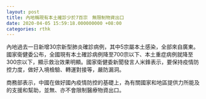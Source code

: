 ```yaml
---
layout: post
title: 內地稱現有本土確診少於7百宗　無限制物資出口
date: 2020-04-05 15:59:18.000000000 +08:00
categories: rthk
---
```


內地過去一日新增30宗新型肺炎確診病例，其中5宗屬本土感染，全部來自廣東。國家衛健委公布，全國現有本土確診病例降至700宗以下、本土重症病例就降至300宗以下，顯示救治效果明顯。國家衛健委新聞發言人米鋒表示，要保持疫情防控力度，做好入境檢驗、轉運對接等，嚴防漏洞。

商務部表示，中國在做好國內疫情防控的基礎上，為有關國家和地區提供力所能及的支援和幫助，並無、亦不會限制醫療物資出口。
